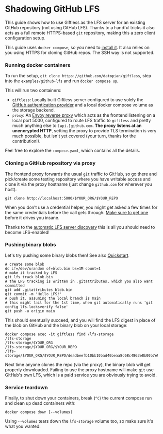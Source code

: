 Shadowing GitHub LFS
====================

This guide shows how to use Giftless as the LFS server for an existing GitHub repository (not using GitHub LFS). Thanks to a handful tricks it also acts as a full remote HTTPS-based `git` repository, making this a zero client configuration setup.

This guide uses `docker compose`, so you need to [install it](https://docs.docker.com/compose/install/). It also relies on you using HTTPS for cloning GitHub repos. The SSH way is not supported.

### Running docker containers
To run the setup, `git clone https://github.com/datopian/giftless`, step into the `examples/github-lfs` and run `docker compose up`.

This will run two containers:
- `giftless`: Locally built Giftless server configured to use solely the [GitHub authentication provider](auth-providers.md#github-authenticator) and a local docker compose volume as the storage backend.
- `proxy`: An [Envoy reverse proxy](https://www.envoyproxy.io/) which acts as the frontend listening on a local port 5000, configured to route LFS traffic to `giftless` and pretty much anything else to `[api.]github.com`. **The proxy listens at an unencrypted HTTP**, setting the proxy to provide TLS termination is very much possible, but isn't yet covered (your turn, thanks for the contribution!).

Feel free to explore the `compose.yaml`, which contains all the details.

### Cloning a GitHub repository via proxy
The frontend proxy forwards the usual `git` traffic to GitHub, so go there and pick/create some testing repository where you have writable access and clone it via the proxy hostname (just change `github.com` for wherever you host):
```shell
git clone http://localhost:5000/$YOUR_ORG/$YOUR_REPO
```
When you don't use a credential helper, you might get asked a few times for the same credentials before the call gets through. [Make sure to get one](https://git-scm.com/doc/credential-helpers) before it drives you insane.

Thanks to the [automatic LFS server discovery](https://github.com/git-lfs/git-lfs/blob/main/docs/api/server-discovery.md) this is all you should need to become LFS-enabled!
 
### Pushing binary blobs
Let's try pushing some binary blobs then! See also [Quickstart](quickstart.md#create-a-local-repository-and-push-some-file).
```shell
# create some blob
dd if=/dev/urandom of=blob.bin bs=1M count=1
# make it tracked by LFS
git lfs track blob.bin
# the LFS tracking is written in .gitattributes, which you also want committed
git add .gitattributes blob.bin
git commit -m 'Hello LFS!'
# push it, assuming the local branch is main
# this might fail for the 1st time, when git automatically runs 'git config lfs.locksverify false'
git push -u origin main
```

This should eventually succeed, and you will find the LFS digest in place of the blob on GitHub and the binary blob on your local storage:
```shell
docker compose exec -it giftless find /lfs-storage
/lfs-storage
/lfs-storage/$YOUR_ORG
/lfs-storage/$YOUR_ORG/$YOUR_REPO
/lfs-storage/$YOUR_ORG/$YOUR_REPO/deadbeefb10bb10bad40beaa8c68c4863e8b00b7e929efbc6dcdb547084b01
```

Next time anyone clones the repo (via the proxy), the binary blob will get properly downloaded. Failing to use the proxy hostname will make `git` use GitHub's own LFS, which is a paid service you are obviously trying to avoid.

### Service teardown

Finally, to shut down your containers, break (`^C`) the current compose run and clean up dead containers with:
```shell
docker compose down [--volumes]
```
Using `--volumes` tears down the `lfs-storage` volume too, so make sure it's what you wanted.